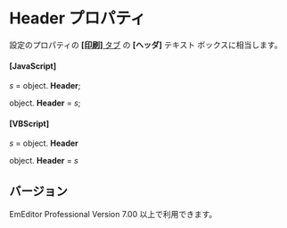 # Header プロパティ

設定のプロパティの [**\[印刷\]** タブ](../../dlg/properties/print/index) の
**\[ヘッダ\]** テキスト ボックスに相当します。

#### \[JavaScript\]

_s_ = object. **Header**;

object. **Header** = _s_;

#### \[VBScript\]

_s_ = object. **Header**

object. **Header** = _s_

## バージョン

EmEditor Professional Version 7.00 以上で利用できます。